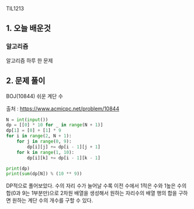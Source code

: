 TIL1213

## 1. 오늘 배운것

### 알고리즘



알고리즘 하루 한 문제

## 2. 문제 풀이

BOJ(10844) 쉬운 계단 수



출처 : https://www.acmicpc.net/problem/10844

``````python
N = int(input())
dp = [[0] * 10 for _ in range(N + 1)]
dp[1] = [0] + [1] * 9
for i in range(2, N + 1):
    for j in range(0, 9):
        dp[i][j] += dp[i - 1][j + 1]
    for k in range(1, 10):
        dp[i][k] += dp[i - 1][k - 1]

print(dp)
print(sum(dp[N]) % (10 ** 9))
``````

 DP적으로 풀어보았다. 수의 자리 수가 늘어날 수록 이전 수에서 1적은 수와 1높은 수의 합(0과 9는 1부분만)으로 2차원 배열을 생성해서 원하는 자리수의 배열 행의 합을 구하면 원하는 계단 수의 개수를 구할 수 있다.

